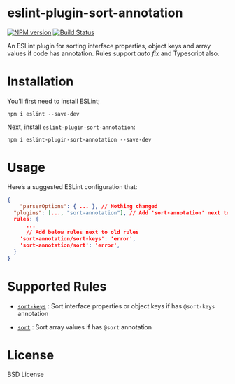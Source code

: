 # eslint-plugin-sort-annotation
[![NPM version][npm-image]][npm-url] [![Build Status][build-image]][build-url]

An ESLint plugin for sorting interface properties, object keys and array values if code has annotation. Rules support *auto fix* and Typescript also.

# Installation
You’ll first need to install ESLint;
```
npm i eslint --save-dev
```

Next, install `eslint-plugin-sort-annotation`:
```
npm i eslint-plugin-sort-annotation --save-dev
```

# Usage
Here’s a suggested ESLint configuration that:
```json
{
	"parserOptions": { ... }, // Nothing changed
  "plugins": [..., "sort-annotation"], // Add 'sort-annotation' next to old plugins
  rules: {
	  ...
	  // Add below rules next to old rules 
    'sort-annotation/sort-keys': 'error',
    'sort-annotation/sort': 'error',
  }
}
```

# Supported Rules
* [`sort-keys`](https://github.com/ronparkdev/eslint-plugin-sort-annotation/blob/master/documents/sort-keys.md) : Sort interface properties or object keys if has `@sort-keys` annotation

* [`sort`](https://github.com/ronparkdev/eslint-plugin-sort-annotation/blob/master/documents/sort.md) : Sort array values if has `@sort` annotation

# License
BSD License


[npm-image]: http://img.shields.io/npm/v/eslint-plugin-sort-annotation.svg
[npm-url]: https://npmjs.org/package/eslint-plugin-sort-annotation

[build-image]: http://img.shields.io/github/workflow/status/ronparkdev/eslint-plugin-sort-annotation/Build%20and%20unit%20test.svg
[build-url]: https://github.com/ronparkdev/eslint-plugin-sort-annotation/actions/workflows/ci.yml
